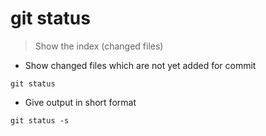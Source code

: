 # git status

> Show the index (changed files)

- Show changed files which are not yet added for commit

`git status`

- Give output in short format

`git status -s`
